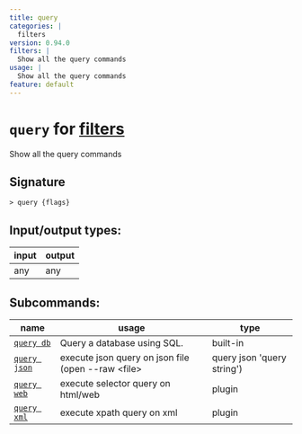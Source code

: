 ```yaml
---
title: query
categories: |
  filters
version: 0.94.0
filters: |
  Show all the query commands
usage: |
  Show all the query commands
feature: default
---
```

<!-- This file is automatically generated. Please edit the command in https://github.com/nushell/nushell instead. -->

# `query` for [filters](/commands/categories/filters.md)

<div class='command-title'>Show all the query commands</div>

## Signature

```> query {flags} ```


## Input/output types:

| input | output |
| ----- | ------ |
| any   | any    |


## Subcommands:

| name                                         | usage                                                                             | type     |
| -------------------------------------------- | --------------------------------------------------------------------------------- | -------- |
| [`query db`](/commands/docs/query_db.md)     | Query a database using SQL.                                                       | built-in |
| [`query json`](/commands/docs/query_json.md) | execute json query on json file (open --raw \<file\> | query json 'query string') | plugin   |
| [`query web`](/commands/docs/query_web.md)   | execute selector query on html/web                                                | plugin   |
| [`query xml`](/commands/docs/query_xml.md)   | execute xpath query on xml                                                        | plugin   |